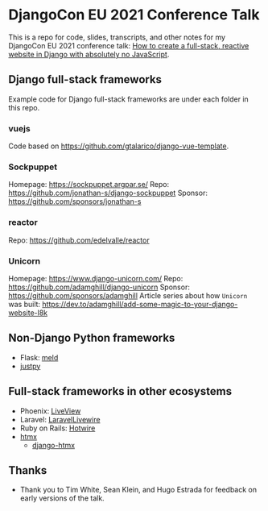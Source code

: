 # DjangoCon EU 2021 Conference Talk

This is a repo for code, slides, transcripts, and other notes for my DjangoCon EU 2021 conference talk: [How to create a full-stack, reactive website in Django with absolutely no JavaScript](https://cfp.2021.djangocon.eu/2021/talk/FJLKVT/).

## Django full-stack frameworks

Example code for Django full-stack frameworks are under each folder in this repo.

### vuejs

Code based on https://github.com/gtalarico/django-vue-template.

### Sockpuppet

Homepage: https://sockpuppet.argpar.se/
Repo: https://github.com/jonathan-s/django-sockpuppet
Sponsor: https://github.com/sponsors/jonathan-s

### reactor

Repo: https://github.com/edelvalle/reactor

### Unicorn

Homepage: https://www.django-unicorn.com/
Repo: https://github.com/adamghill/django-unicorn
Sponsor: https://github.com/sponsors/adamghill
Article series about how `Unicorn` was built: https://dev.to/adamghill/add-some-magic-to-your-django-website-l8k

## Non-Django Python frameworks

- Flask: [meld](https://github.com/mikeabrahamsen/Flask-Meld)
- [justpy](https://justpy.io/)

## Full-stack frameworks in other ecosystems

- Phoenix: [LiveView](https://github.com/phoenixframework/phoenix_live_view)
- Laravel: [LaravelLivewire](https://laravel-livewire.com/)
- Ruby on Rails: [Hotwire](https://hotwire.dev/)
- [htmx](https://htmx.org/)
  - [django-htmx](https://pypi.org/project/django-htmx/)

## Thanks
- Thank you to Tim White, Sean Klein, and Hugo Estrada for feedback on early versions of the talk.
